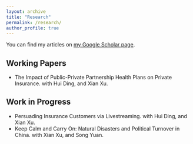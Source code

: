 ```yaml
---
layout: archive
title: "Research"
permalink: /research/
author_profile: true
---
```


You can find my articles on [my Google Scholar page](https://scholar.google.com/citations?user=75F0_ioAAAAJ&hl).

Working Papers
---
- The Impact of Public-Private Partnership Health Plans on Private Insurance. with Hui Ding, and Xian Xu.

Work in Progress
---
- Persuading Insurance Customers via Livestreaming. with Hui Ding, and Xian Xu.
- Keep Calm and Carry On: Natural Disasters and Political Turnover in China. with Xian Xu, and Song Yuan.
